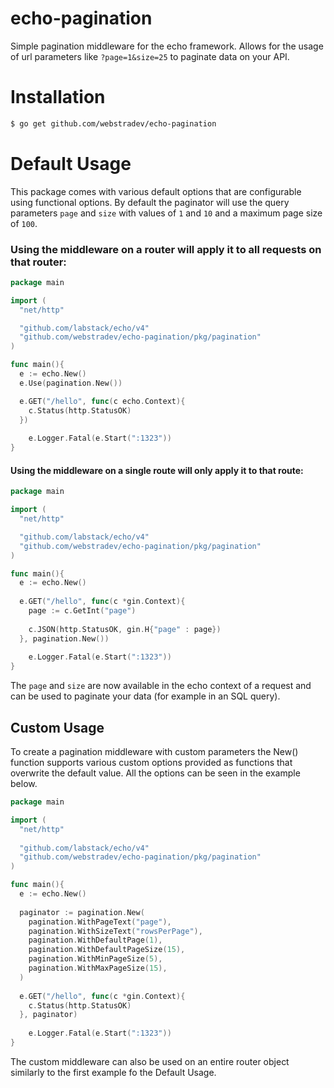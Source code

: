 # echo-pagination
Simple pagination middleware for the echo framework. Allows for the usage of url parameters like `?page=1&size=25` to paginate data on your API.

# Installation
```bash
$ go get github.com/webstradev/echo-pagination
```

# Default Usage
This package comes with various default options that are configurable using functional options. By default the paginator will use the query parameters `page` and `size` with values of `1` and `10` and a maximum page size of `100`.

### Using the middleware on a router will apply it to all requests on that router:
```go
package main

import (
  "net/http"

  "github.com/labstack/echo/v4"
  "github.com/webstradev/echo-pagination/pkg/pagination"
)

func main(){
  e := echo.New()
  e.Use(pagination.New())

  e.GET("/hello", func(c echo.Context){
    c.Status(http.StatusOK)  
  })
  
	e.Logger.Fatal(e.Start(":1323"))
}
```

#### Using the middleware on a single route will only apply it to that route:
```go
package main

import (
  "net/http"

  "github.com/labstack/echo/v4"
  "github.com/webstradev/echo-pagination/pkg/pagination"
)

func main(){
  e := echo.New()
  
  e.GET("/hello", func(c *gin.Context){
    page := c.GetInt("page")
  
    c.JSON(http.StatusOK, gin.H{"page" : page})  
  }, pagination.New())
  
	e.Logger.Fatal(e.Start(":1323"))
}
```
The `page` and `size` are now available in the echo context of a request and can be used to paginate your data (for example in an SQL query).

## Custom Usage
To create a pagination middleware with custom parameters the New() function supports various custom options provided as functions that overwrite the default value.
All the options can be seen in the example below.
```go
package main

import (
  "net/http"
  
  "github.com/labstack/echo/v4"
  "github.com/webstradev/echo-pagination/pkg/pagination"
)

func main(){
  e := echo.New()
  
  paginator := pagination.New(
    pagination.WithPageText("page"), 
    pagination.WithSizeText("rowsPerPage"),
    pagination.WithDefaultPage(1),
    pagination.WithDefaultPageSize(15),
    pagination.WithMinPageSize(5),
    pagination.WithMaxPageSize(15),
  )
  
  e.GET("/hello", func(c *gin.Context){
    c.Status(http.StatusOK)  
  }, paginator)
  
	e.Logger.Fatal(e.Start(":1323"))
}
```

The custom middleware can also be used on an entire router object similarly to the first example fo the Default Usage.
